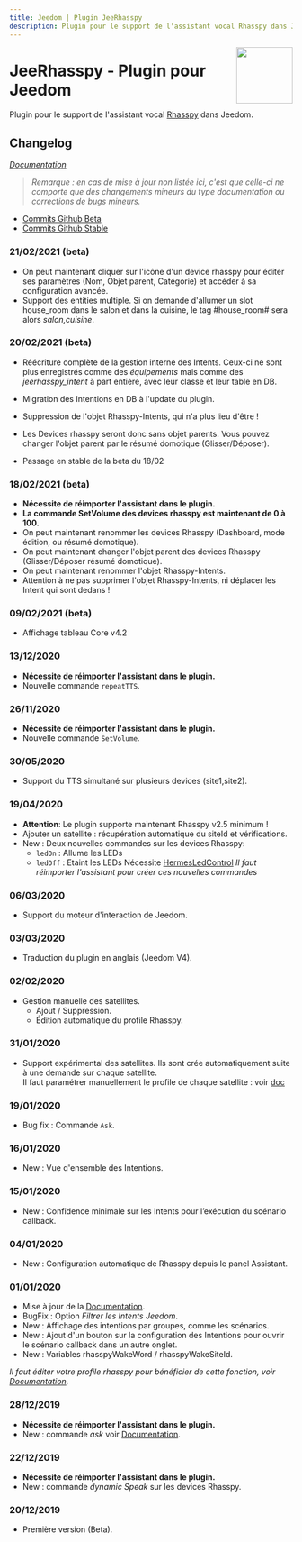 ```yaml
---
title: Jeedom | Plugin JeeRhasspy
description: Plugin pour le support de l'assistant vocal Rhasspy dans Jeedom
---
```


<img align="right" src="../images/jeerhasspy_icon.png" width="100">

# JeeRhasspy - Plugin pour Jeedom

Plugin pour le support de l'assistant vocal [Rhasspy](https://rhasspy.readthedocs.io/en/latest/) dans Jeedom.

## Changelog

*[Documentation](index.md)*

>*Remarque : en cas de mise à jour non listée ici, c'est que celle-ci ne comporte que des changements mineurs du type documentation ou corrections de bugs mineurs.*

- [Commits Github Beta](https://github.com/KiboOst/jeedom-jeerhasspy/commits/beta)
- [Commits Github Stable](https://github.com/KiboOst/jeedom-jeerhasspy/commits/master)

### 21/02/2021 (beta)
- On peut maintenant cliquer sur l'icône d'un device rhasspy pour éditer ses paramètres (Nom, Objet parent, Catégorie) et accéder à sa configuration avancée.
- Support des entities multiple. Si on demande d'allumer un slot house_room dans le salon et dans la cuisine, le tag #house_room# sera alors *salon,cuisine*.


### 20/02/2021 (beta)
- Réécriture complète de la gestion interne des Intents. Ceux-ci ne sont plus enregistrés comme des *équipements* mais comme des *jeerhasspy_intent* à part entière, avec leur classe et leur table en DB.
- Migration des Intentions en DB à l'update du plugin.
- Suppression de l'objet Rhasspy-Intents, qui n'a plus lieu d'être !
- Les Devices rhasspy seront donc sans objet parents. Vous pouvez changer l'objet parent par le résumé domotique (Glisser/Déposer).

- Passage en stable de la beta du 18/02

### 18/02/2021 (beta)
- **Nécessite de réimporter l'assistant dans le plugin.**
- **La commande SetVolume des devices rhasspy est maintenant de 0 à 100.**
- On peut maintenant renommer les devices Rhasspy (Dashboard, mode édition, ou résumé domotique).
- On peut maintenant changer l'objet parent des devices Rhasspy (Glisser/Déposer résumé domotique).
- On peut maintenant renommer l'objet Rhasspy-Intents.
- Attention à ne pas supprimer l'objet Rhasspy-Intents, ni déplacer les Intent qui sont dedans !

### 09/02/2021 (beta)
- Affichage tableau Core v4.2

### 13/12/2020
- **Nécessite de réimporter l'assistant dans le plugin.**
- Nouvelle commande `repeatTTS`.

### 26/11/2020
- **Nécessite de réimporter l'assistant dans le plugin.**
- Nouvelle commande `SetVolume`.

### 30/05/2020
- Support du TTS simultané sur plusieurs devices (site1,site2).

### 19/04/2020
- **Attention**: Le plugin supporte maintenant Rhasspy v2.5 minimum !
- Ajouter un satellite : récupération automatique du siteId et vérifications.
- New : Deux nouvelles commandes sur les devices Rhasspy:
	- `ledOn` : Allume les LEDs
	- `ledOff` : Etaint les LEDs
	Nécessite [HermesLedControl](https://github.com/project-alice-assistant/HermesLedControl/wiki)
	*Il faut réimporter l'assistant pour créer ces nouvelles commandes*

### 06/03/2020
- Support du moteur d'interaction de Jeedom.

### 03/03/2020
- Traduction du plugin en anglais (Jeedom V4).

### 02/02/2020
- Gestion manuelle des satellites.
    - Ajout / Suppression.
    - Édition automatique du profile Rhasspy.

### 31/01/2020
- Support expérimental des satellites.
Ils sont crée automatiquement suite à une demande sur chaque satellite.<br />
Il faut paramétrer manuellement le profile de chaque satellite : voir [doc](https://kiboost.github.io/jeedom_docs/plugins/jeerhasspy/fr_FR/#configuration-rhasspy)

### 19/01/2020
- Bug fix : Commande `Ask`.

### 16/01/2020
- New : Vue d'ensemble des Intentions.

### 15/01/2020
- New : Confidence minimale sur les Intents pour l’exécution du scénario callback.

### 04/01/2020
- New : Configuration automatique de Rhasspy depuis le panel Assistant.

### 01/01/2020
- Mise à jour de la [Documentation](index.md).
- BugFix : Option *Filtrer les Intents Jeedom*.
- New : Affichage des intentions par groupes, comme les scénarios.
- New : Ajout d'un bouton sur la configuration des Intentions pour ouvrir le scénario callback dans un autre onglet.
- New : Variables rhasspyWakeWord / rhasspyWakeSiteId.

*Il faut éditer votre profile rhasspy pour bénéficier de cette fonction, voir [Documentation](index.md).*

### 28/12/2019
- **Nécessite de réimporter l'assistant dans le plugin.**
- New : commande *ask* voir [Documentation](index.md).

### 22/12/2019
- **Nécessite de réimporter l'assistant dans le plugin.**
- New : commande *dynamic Speak* sur les devices Rhasspy.

### 20/12/2019
- Première version (Beta).
